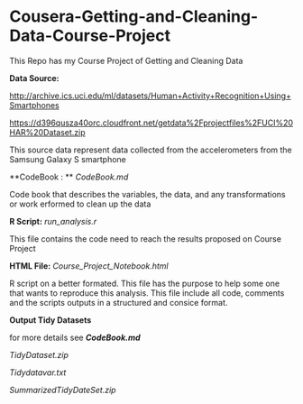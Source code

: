 # Cousera-Getting-and-Cleaning-Data-Course-Project
This  Repo has my Course Project  of Getting and  Cleaning Data

**Data Source:**

http://archive.ics.uci.edu/ml/datasets/Human+Activity+Recognition+Using+Smartphones

https://d396qusza40orc.cloudfront.net/getdata%2Fprojectfiles%2FUCI%20HAR%20Dataset.zip

This source data represent data collected from the accelerometers from the Samsung Galaxy S smartphone

**CodeBook : **  _*CodeBook.md*_

Code book that describes the variables, the data, and any transformations or work erformed to clean up the data

**R Script:** _*run_analysis.r*_

This file contains the code need to reach the results proposed on Course Project

**HTML File:** _*Course_Project_Notebook.html*_

R script on a better formated. This file has the purpose to help some one that wants to reproduce this analysis.
This file include all code, comments and the scripts outputs in a structured and consice format.

**Output Tidy Datasets**

for more details see _**CodeBook.md**_

_*TidyDataset.zip*_

_*Tidydatavar.txt*_ 

_*SummarizedTidyDateSet.zip*_ 




